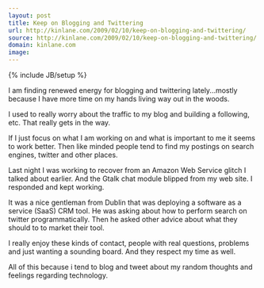 ```yaml
---
layout: post
title: Keep on Blogging and Twittering
url: http://kinlane.com/2009/02/10/keep-on-blogging-and-twittering/
source: http://kinlane.com/2009/02/10/keep-on-blogging-and-twittering/
domain: kinlane.com
image: 
---
```

{% include JB/setup %}<p>I am finding renewed energy for blogging and twittering lately...mostly because I have more time on my hands living way out in the woods.<p></p>
I used to really worry about the traffic to my blog and building a following, etc. That really gets in the way.<p></p>
If I just focus on what I am working on and what is important to me it seems to work better. Then like minded people tend to find my postings on search engines, twitter and other places.<p></p>
Last night I was working to recover from an Amazon Web Service glitch I talked about earlier. And the Gtalk chat module blipped from my web site. I responded and kept working.<p></p>
It was a nice gentleman from Dublin that was deploying a software as a service (SaaS) CRM tool. He was asking about how to perform search on twitter programmatically. Then he asked other advice about what they should to to market their tool.<p></p>
I really enjoy these kinds of contact, people with real questions, problems and just wanting a sounding board. And they respect my time as well.<p></p>
All of this because i tend to blog and tweet about my random thoughts and feelings regarding technology.</p>
